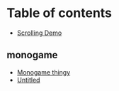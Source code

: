 # Table of contents

* [Scrolling Demo](README.md)

## monogame

* [Monogame thingy](monogame/monogame-thingy.md)
* [Untitled](monogame/untitled.md)

